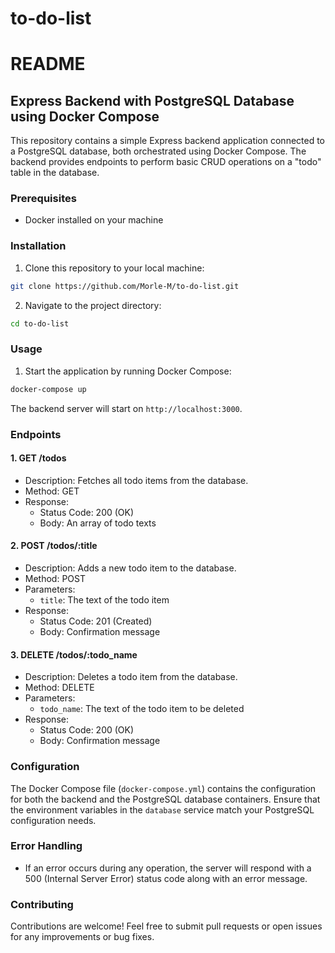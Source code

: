 # to-do-list
# README

## Express Backend with PostgreSQL Database using Docker Compose

This repository contains a simple Express backend application connected to a PostgreSQL database, both orchestrated using Docker Compose. The backend provides endpoints to perform basic CRUD operations on a "todo" table in the database.

### Prerequisites

- Docker installed on your machine

### Installation

1. Clone this repository to your local machine:
```bash
git clone https://github.com/Morle-M/to-do-list.git
```
2. Navigate to the project directory:
```bash
cd to-do-list
```

### Usage

1. Start the application by running Docker Compose:
```bash
docker-compose up
```


The backend server will start on `http://localhost:3000`.

### Endpoints

#### 1. GET /todos

- Description: Fetches all todo items from the database.
- Method: GET
- Response:
  - Status Code: 200 (OK)
  - Body: An array of todo texts

#### 2. POST /todos/:title

- Description: Adds a new todo item to the database.
- Method: POST
- Parameters:
  - `title`: The text of the todo item
- Response:
  - Status Code: 201 (Created)
  - Body: Confirmation message

#### 3. DELETE /todos/:todo_name

- Description: Deletes a todo item from the database.
- Method: DELETE
- Parameters:
  - `todo_name`: The text of the todo item to be deleted
- Response:
  - Status Code: 200 (OK)
  - Body: Confirmation message

### Configuration

The Docker Compose file (`docker-compose.yml`) contains the configuration for both the backend and the PostgreSQL database containers. Ensure that the environment variables in the `database` service match your PostgreSQL configuration needs.

### Error Handling

- If an error occurs during any operation, the server will respond with a 500 (Internal Server Error) status code along with an error message.

### Contributing

Contributions are welcome! Feel free to submit pull requests or open issues for any improvements or bug fixes.


